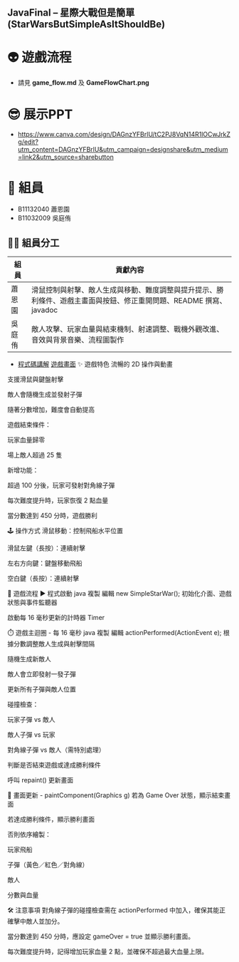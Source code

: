 ## JavaFinal – 星際大戰但是簡單 (StarWarsButSimpleAsItShouldBe)
# 👽 遊戲流程
* 請見 **game_flow.md** 及 **GameFlowChart.png**
# 😎 展示PPT
* https://www.canva.com/design/DAGnzYFBrlU/tC2PJ8VqN14R1lOCwJrkZg/edit?utm_content=DAGnzYFBrlU&utm_campaign=designshare&utm_medium=link2&utm_source=sharebutton
# 👥 組員
* B11132040 蕭恩園
* B11032009 吳庭侑
## 👨‍💻 組員分工

| 組員   | 貢獻內容                                                                 |
|--------|--------------------------------------------------------------------------|
| 蕭恩園 | 滑鼠控制與射擊、敵人生成與移動、難度調整與提升提示、勝利條件、遊戲主畫面與按鈕、修正重開問題、README 撰寫、javadoc |
| 吳庭侑 | 敵人攻擊、玩家血量與結束機制、射速調整、戰機外觀改進、音效與背景音樂、流程圖製作               |
* [程式碼講解](https://youtu.be/_3q5DoyZ42Q) [遊戲畫面](https://youtu.be/MAPeXleEA0o)
✨ 遊戲特色
流暢的 2D 操作與動畫

支援滑鼠與鍵盤射擊

敵人會隨機生成並發射子彈

隨著分數增加，難度會自動提高

遊戲結束條件：

玩家血量歸零

場上敵人超過 25 隻

新增功能：

超過 100 分後，玩家可發射對角線子彈

每次難度提升時，玩家恢復 2 點血量

當分數達到 450 分時，遊戲勝利

🕹️ 操作方式
滑鼠移動：控制飛船水平位置

滑鼠左鍵（長按）：連續射擊

左右方向鍵：鍵盤移動飛船

空白鍵（長按）：連續射擊

🔄 遊戲流程
▶️ 程式啟動
java
複製
編輯
new SimpleStarWar();
初始化介面、遊戲狀態與事件監聽器

啟動每 16 毫秒更新的計時器 Timer

⏱️ 遊戲主迴圈 - 每 16 毫秒
java
複製
編輯
actionPerformed(ActionEvent e);
根據分數調整敵人生成與射擊間隔

隨機生成新敵人

敵人會立即發射一發子彈

更新所有子彈與敵人位置

碰撞檢查：

玩家子彈 vs 敵人

敵人子彈 vs 玩家

對角線子彈 vs 敵人（需特別處理）

判斷是否結束遊戲或達成勝利條件

呼叫 repaint() 更新畫面

🎨 畫面更新 - paintComponent(Graphics g)
若為 Game Over 狀態，顯示結束畫面

若達成勝利條件，顯示勝利畫面

否則依序繪製：

玩家飛船

子彈（黃色／紅色／對角線）

敵人

分數與血量

🛠️ 注意事項
對角線子彈的碰撞檢查需在 actionPerformed 中加入，確保其能正確擊中敵人並加分。

當分數達到 450 分時，應設定 gameOver = true 並顯示勝利畫面。

每次難度提升時，記得增加玩家血量 2 點，並確保不超過最大血量上限。
   
